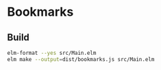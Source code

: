 # Bookmarks

## Build

```sh
elm-format --yes src/Main.elm
elm make --output=dist/bookmarks.js src/Main.elm
```

